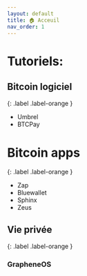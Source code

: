 ```yaml
---
layout: default
title: 🏠 Acceuil
nav_order: 1
---
```


# Tutoriels:

## Bitcoin logiciel
{: .label .label-orange }
- Umbrel
- BTCPay


# Bitcoin apps
{: .label .label-orange }
- Zap 
- Bluewallet
- Sphinx
- Zeus


## Vie privée
{: .label .label-orange }
### GrapheneOS
